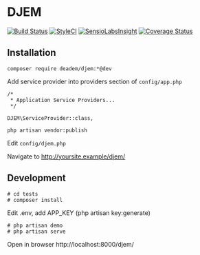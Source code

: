 # DJEM

[![Build Status](https://travis-ci.org/deadem/djem.svg)](https://travis-ci.org/deadem/djem)
[![StyleCI](https://styleci.io/repos/46667003/shield)](https://styleci.io/repos/46667003)
[![SensioLabsInsight](https://insight.sensiolabs.com/projects/4c89d3a5-4837-4433-a4af-2e93e8135698/mini.png)](https://insight.sensiolabs.com/projects/4c89d3a5-4837-4433-a4af-2e93e8135698)
[![Coverage Status](https://coveralls.io/repos/github/deadem/djem/badge.svg)](https://coveralls.io/github/deadem/djem?branch=master)

## Installation
```
composer require deadem/djem:*@dev
```

Add service provider into providers section of ```config/app.php```
```
/*
 * Application Service Providers...
 */

DJEM\ServiceProvider::class,
```

```
php artisan vendor:publish
```
Edit ```config/djem.php```

Navigate to http://yoursite.example/djem/

## Development

```
# cd tests
# composer install
```
Edit .env, add APP_KEY (php artisan key:generate)
```
# php artisan demo
# php artisan serve
```
Open in browser http://localhost:8000/djem/
